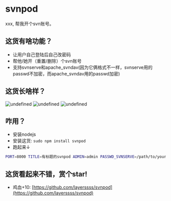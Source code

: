 svnpod
======

xxx, 帮我开个svn账号。

## 这货有啥功能？

* 让用户自己登陆后自己改密码
* 帮他/她开（重置/删除）个svn账号
* 支持svnserve和apache_svndav(因为它俩格式不一样，svnserve用的passwd不加密，而apache_svndav用的passwd加密)

## 这货长啥样？

![undefined](http://ww2.sinaimg.cn/large/7a464815jw1e5nllb544wj20ti0k4q6b.jpg)
![undefined](http://ww2.sinaimg.cn/large/7a464815jw1e5nll5f89fj20h60gqjsn.jpg)
![undefined](http://ww1.sinaimg.cn/large/7a464815jw1e5nlkwgdauj20h60dz756.jpg)

## 咋用？

* 安装nodejs
* 安装这货: `sudo npm install svnpod`
* 跑起来↓ 

```bash
PORT=8000 TITLE=有标题的svnpod ADMIN=admin PASSWD_SVNSERVE=/path/to/your/svnserve/passwd PASSWD_APACHE=/path/to/your/apache/passwd svnpod
```

## 这货看起来不错，赏个star!

* 鸡血+10: [https://github.com/layerssss/svnpod](https://github.com/layerssss/svnpod)
